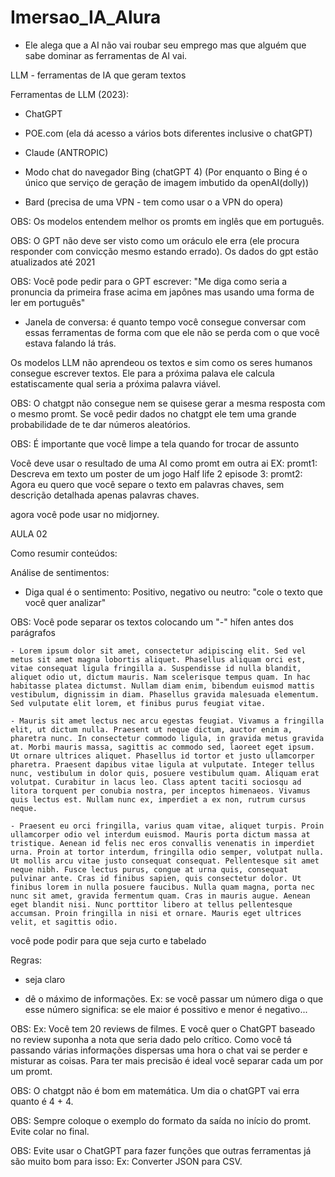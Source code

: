 # Imersao_IA_Alura

- Ele alega que a AI não vai roubar seu emprego mas que alguém que sabe dominar as ferramentas de AI vai.

LLM - ferramentas de IA que geram textos

Ferramentas de LLM (2023):

- ChatGPT

- POE.com (ela dá acesso a vários bots diferentes inclusive o chatGPT)

- Claude (ANTROPIC)

- Modo chat do navegador Bing (chatGPT 4)
    (Por enquanto o Bing é o único que serviço de geração de imagem imbutido da openAI(dolly))

- Bard (precisa de uma VPN - tem como usar o a VPN do opera)

OBS: Os modelos entendem melhor os promts em inglês que em português. 

OBS: O GPT não deve ser visto como um oráculo ele erra (ele procura responder com convicção mesmo estando errado). Os dados do gpt estão atualizados até 2021


OBS: Você pode pedir para o GPT escrever:  "Me diga como seria a pronuncia da primeira frase acima em japônes mas usando uma forma de ler em português"

- Janela de conversa: é quanto tempo você consegue conversar com essas ferramentas de forma com que ele não se perda com o que você estava falando lá trás.

Os modelos LLM não aprendeou os textos e sim como os seres humanos consegue escrever textos. Ele para a próxima palava ele calcula estatiscamente qual seria a próxima palavra viável.

OBS: O chatgpt não consegue nem se quisese gerar a mesma resposta com o mesmo promt. Se você pedir dados no chatgpt ele tem uma grande probabilidade de te dar números aleatórios.

OBS: É importante que você limpe a tela quando for trocar de assunto

Você deve usar o resultado de uma AI como promt em outra ai
EX: 
promt1: Descreva em texto um poster de um jogo Half life 2 episode 3:
promt2: Agora eu quero que você separe o texto em palavras chaves, sem descrição detalhada apenas palavras chaves.

agora você pode usar no midjorney.



AULA 02

Como resumir conteúdos:

Análise de sentimentos:
- Diga qual é o sentimento: Positivo, negativo ou neutro: "cole o texto que você quer analizar"

OBS: Você pode separar os textos colocando um "-" hífen antes dos parágrafos 

```
- Lorem ipsum dolor sit amet, consectetur adipiscing elit. Sed vel metus sit amet magna lobortis aliquet. Phasellus aliquam orci est, vitae consequat ligula fringilla a. Suspendisse id nulla blandit, aliquet odio ut, dictum mauris. Nam scelerisque tempus quam. In hac habitasse platea dictumst. Nullam diam enim, bibendum euismod mattis vestibulum, dignissim in diam. Phasellus gravida malesuada elementum. Sed vulputate elit lorem, et finibus purus feugiat vitae.

- Mauris sit amet lectus nec arcu egestas feugiat. Vivamus a fringilla elit, ut dictum nulla. Praesent ut neque dictum, auctor enim a, pharetra nunc. In consectetur commodo ligula, in gravida metus gravida at. Morbi mauris massa, sagittis ac commodo sed, laoreet eget ipsum. Ut ornare ultrices aliquet. Phasellus id tortor et justo ullamcorper pharetra. Praesent dapibus vitae ligula at vulputate. Integer tellus nunc, vestibulum in dolor quis, posuere vestibulum quam. Aliquam erat volutpat. Curabitur in lacus leo. Class aptent taciti sociosqu ad litora torquent per conubia nostra, per inceptos himenaeos. Vivamus quis lectus est. Nullam nunc ex, imperdiet a ex non, rutrum cursus neque.

- Praesent eu orci fringilla, varius quam vitae, aliquet turpis. Proin ullamcorper odio vel interdum euismod. Mauris porta dictum massa at tristique. Aenean id felis nec eros convallis venenatis in imperdiet urna. Proin at tortor interdum, fringilla odio semper, volutpat nulla. Ut mollis arcu vitae justo consequat consequat. Pellentesque sit amet neque nibh. Fusce lectus purus, congue at urna quis, consequat pulvinar ante. Cras id finibus sapien, quis consectetur dolor. Ut finibus lorem in nulla posuere faucibus. Nulla quam magna, porta nec nunc sit amet, gravida fermentum quam. Cras in mauris augue. Aenean eget blandit nisi. Nunc porttitor libero at tellus pellentesque accumsan. Proin fringilla in nisi et ornare. Mauris eget ultrices velit, et sagittis odio.

```
você pode podir para que seja curto e tabelado



Regras:
- seja claro 

- dê o máximo de informações. Ex: se você passar um número diga o que esse número significa: se ele maior é possitivo e menor é negativo...

OBS: 
Ex: Você tem 20 reviews de filmes. E você quer o ChatGPT baseado no review suponha a nota que seria dado pelo crítico.
Como você tá passando várias informações dispersas uma hora o chat vai se perder e misturar as coisas. Para ter mais precisão é ideal você separar cada um por um promt.



OBS: O chatgpt não é bom em matemática. Um dia o chatGPT vai erra quanto é 4 + 4.

OBS: Sempre coloque o exemplo do formato da saída no início do promt. Evite colar no final.


OBS: Evite usar o ChatGPT para fazer funções que outras ferramentas já são muito bom para isso: Ex: Converter JSON para CSV.
